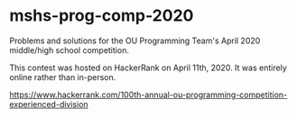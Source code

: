 # mshs-prog-comp-2020
Problems and solutions for the OU Programming Team's April 2020 middle/high school competition.

This contest was hosted on HackerRank on April 11th, 2020. It was entirely online rather than in-person.

https://www.hackerrank.com/100th-annual-ou-programming-competition-experienced-division

